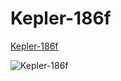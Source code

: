# Kepler-186f

[Kepler-186f](https://www.nasa.gov/ames/kepler/kepler-186f-the-first-earth-size-planet-in-the-habitable-zone)

![Kepler-186f][image]


[image]: https://www.nasa.gov/sites/default/files/styles/full_width_feature/public/kepler186f_artistconcept_2.jpg "Kepler-186f"
